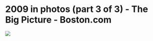 <!--
id: 286398448
link: http://tumblr.atmos.org/post/286398448/2009-in-photos-part-3-of-3-the-big-picture
slug: 2009-in-photos-part-3-of-3-the-big-picture
date: Wed Dec 16 2009 11:24:00 GMT-0800 (PST)
publish: 2009-12-016
tags: 
title: 2009 in photos (part 3 of 3) - The Big Picture - Boston.com
-->


2009 in photos (part 3 of 3) - The Big Picture - Boston.com
===========================================================

![](http://www.tumblr.com/photo/1280/atmos/286398448/1/tumblr_kurf80swfh1qz4sng)


